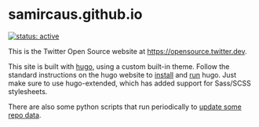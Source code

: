 # samircaus.github.io

[![status: active](https://opensource.twitter.dev/status/active.svg)](https://opensource.twitter.dev/status/#active)

This is the Twitter Open Source website at https://opensource.twitter.dev.

This site is built with [hugo], using a custom built-in theme.  Follow the
standard instructions on the hugo website to [install] and [run] hugo.  Just
make sure to use hugo-extended, which has added support for Sass/SCSS
stylesheets.

There are also some python scripts that run periodically to [update some repo
data].

[hugo]: https://gohugo.io/
[install]: https://gohugo.io/getting-started/installing/
[run]: https://gohugo.io/getting-started/usage/
[update some repo data]: ./.github/workflows/update-data.yml
